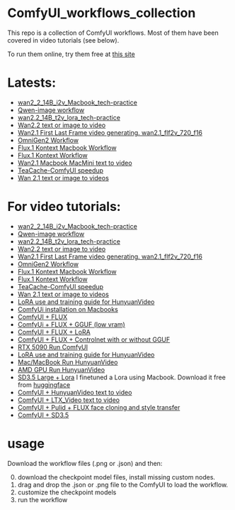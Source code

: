 # ComfyUI_workflows_collection

This repo is a collection of ComfyUI workflows. Most of them have been covered in video tutorials (see below).

To run them online, try them free at [this site](https://agireact.com)

# Latests:

* [wan2_2_14B_i2v_Macbook_tech-practice](https://youtu.be/9f8Dficll5c)
* [Qwen-image workflow](https://youtu.be/-Y1SQFCrQzs)
* [wan2.2_14B_t2v_lora_tech-practice](https://youtu.be/kacNtZ9_SFM)
* [Wan2.2 text or image to video](https://youtu.be/VtrX4C_iQp8)
* [Wan2.1 First Last Frame video generating. wan2.1_flf2v_720_f16](https://youtu.be/bRwzmfgnQx8)
* [OmniGen2 Workflow](https://youtu.be/JNzRJxXa3H4) 
* [Flux.1 Kontext Macbook Workflow](https://youtu.be/y0BsNT7ihxs) 
* [Flux.1 Kontext Workflow](https://youtu.be/vffPMtIsqGg) 
* [Wan2.1 Macbook MacMini text to video](https://youtu.be/SAX-Pue7kSw) 
* [TeaCache-ComfyUI speedup](https://youtu.be/q6mZLBiKZ2M) 
* [Wan 2.1 text or image to videos](https://youtu.be/tBKd2vB4n2o)


# For video tutorials:

* [wan2_2_14B_i2v_Macbook_tech-practice](https://youtu.be/9f8Dficll5c)
* [Qwen-image workflow](https://youtu.be/-Y1SQFCrQzs)
* [wan2.2_14B_t2v_lora_tech-practice](https://youtu.be/kacNtZ9_SFM)
* [Wan2.2 text or image to video](https://youtu.be/VtrX4C_iQp8)
* [Wan2.1 First Last Frame video generating. wan2.1_flf2v_720_f16](https://youtu.be/bRwzmfgnQx8)
* [OmniGen2 Workflow](https://youtu.be/JNzRJxXa3H4) 
* [Flux.1 Kontext Macbook Workflow](https://youtu.be/y0BsNT7ihxs) 
* [Flux.1 Kontext Workflow](https://youtu.be/vffPMtIsqGg) 
* [TeaCache-ComfyUI speedup](https://youtu.be/q6mZLBiKZ2M)
* [Wan 2.1 text or image to videos](https://youtu.be/tBKd2vB4n2o)
* [LoRA use and training guide for HunyuanVideo](https://youtu.be/q2g82ePnZVs)
* [ComfyUi installation on Macbooks](https://youtu.be/ZCswfm0dBYY)
* [ComfyUI + FLUX](https://youtu.be/ZCswfm0dBYY)
* [ComfyUi + FLUX + GGUF (low vram) ](https://youtu.be/9Sg9tHdTzRs)
* [ComfyUI + FLUX + LoRA](https://youtu.be/HhXPnjFE3uc)
* [ComfyUI + FLUX + Controlnet with or without GGUF](https://youtu.be/NRnU83vBkTs)
* [RTX 5090 Run ComfyUI](https://youtu.be/WgWeDxJUoD0)
* [LoRA use and training guide for HunyuanVideo](https://youtu.be/q2g82ePnZVs)
* [Mac/MacBook Run HunyuanVideo](https://youtu.be/W6g_mCARTfM)
* [AMD GPU Run HunyuanVideo](https://youtu.be/I6jzCJIii_o)
* [SD3.5 Large + Lora](https://youtu.be/OuTEUrf4vvo) 
  I finetuned a Lora using Macbook. Download it free from [huggingface](https://huggingface.co/Ttio2/sketch_shouxin)
* [ComfyUI + HunyuanVideo text to video](https://youtu.be/R2VPQtJfTDY)
* [ComfyUI + LTX_Video text to video](https://youtu.be/A0FSyx2E5tI)
* [ComfyUI + Pulid + FLUX face cloning and style transfer](https://youtu.be/R1CKgzkOEYk)
* [ComfyUI + SD3.5](https://youtu.be/8HYVAzYRYV4)

# usage

Download the workflow files (.png or .json) and then: 

0. download the checkpoint model files, install missing custom nodes.
1. drag and drop the .json or .png file to the ComfyUI to load the workflow.
2. customize the checkpoint models
3. run the workflow 

